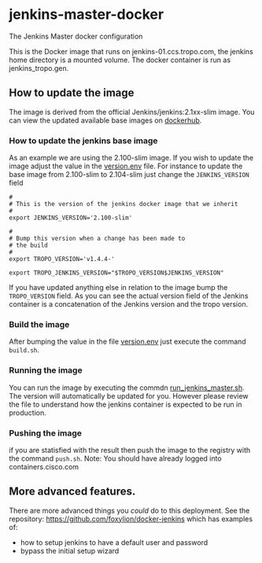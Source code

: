 # jenkins-master-docker
The Jenkins Master docker configuration

This is the Docker image that runs on jenkins-01.ccs.tropo.com, the jenkins home directory is a mounted volume.  The docker container is run as jenkins_tropo.gen.

## How to update the image
The image is derived from the official Jenkins/jenkins:2.1xx-slim image.  You can view the updated available base images on [dockerhub](https://hub.docker.com/r/jenkins/jenkins/tags/).
### How to update the jenkins base image
As an example we are using the 2.100-slim image.  If you wish to update the image adjust the value in the [version.env](version.env) file.  For instance to update the base image from 2.100-slim to 2.104-slim just change the `JENKINS_VERSION` field

```
#
# This is the version of the jenkins docker image that we inherit
#
export JENKINS_VERSION='2.100-slim'

#
# Bump this version when a change has been made to
# the build
#
export TROPO_VERSION='v1.4.4-'

export TROPO_JENKINS_VERSION="$TROPO_VERSION$JENKINS_VERSION"
```
If you have updated anything else in relation to the image bump the `TROPO_VERSION` field.  As you can see the actual version field of the Jenkins container is a concatenation of the Jenkins version and the tropo version.

### Build the image

After bumping the value in the file [version.env](version.env) just execute the command `build.sh`.

### Running the image
You can run the image by executing the commdn [run_jenkins_master.sh](run_jenkins_master.sh).  The version will automatically be updated for you.  However please review the file to understand how the jenkins container is expected to be run in production.

### Pushing the image

if you are statisfied with the result then push the image to the registry with the command `push.sh`. Note: You should have already logged into containers.cisco.com

## More advanced features.
There are more advanced things you *could* do to this deployment.  See the repository: https://github.com/foxylion/docker-jenkins which has examples of:
* how to setup jenkins to have a default user and password
* bypass the initial setup wizard


